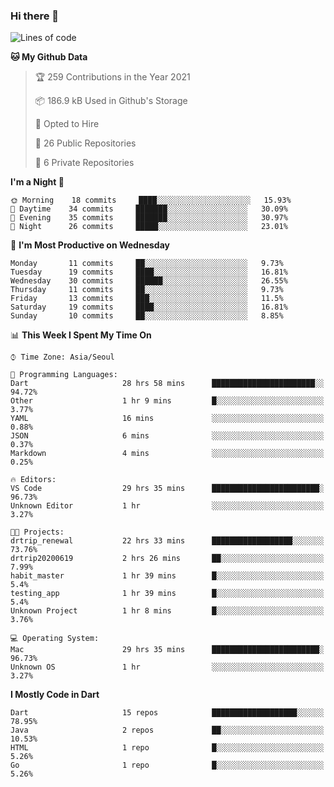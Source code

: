 ### Hi there 👋

<!--
**ska2519/ska2519** is a ✨ _special_ ✨ repository because its `README.md` (this file) appears on your GitHub profile.

Here are some ideas to get you started:

- 🔭 I’m currently working on ...
- 🌱 I’m currently learning ...
- 👯 I’m looking to collaborate on ...
- 🤔 I’m looking for help with ...
- 💬 Ask me about ...
- 📫 How to reach me: ...
- 😄 Pronouns: ...
- ⚡ Fun fact: ...
-->

<!--START_SECTION:waka-->
![Lines of code](https://img.shields.io/badge/From%20Hello%20World%20I%27ve%20Written-426783%20lines%20of%20code-blue)

**🐱 My Github Data** 

> 🏆 259 Contributions in the Year 2021
 > 
> 📦 186.9 kB Used in Github's Storage 
 > 
> 💼 Opted to Hire
 > 
> 📜 26 Public Repositories 
 > 
> 🔑 6 Private Repositories  
 > 
**I'm a Night 🦉** 

```text
🌞 Morning    18 commits     ████░░░░░░░░░░░░░░░░░░░░░   15.93% 
🌆 Daytime    34 commits     ███████░░░░░░░░░░░░░░░░░░   30.09% 
🌃 Evening    35 commits     ███████░░░░░░░░░░░░░░░░░░   30.97% 
🌙 Night      26 commits     █████░░░░░░░░░░░░░░░░░░░░   23.01%

```
📅 **I'm Most Productive on Wednesday** 

```text
Monday       11 commits     ██░░░░░░░░░░░░░░░░░░░░░░░   9.73% 
Tuesday      19 commits     ████░░░░░░░░░░░░░░░░░░░░░   16.81% 
Wednesday    30 commits     ██████░░░░░░░░░░░░░░░░░░░   26.55% 
Thursday     11 commits     ██░░░░░░░░░░░░░░░░░░░░░░░   9.73% 
Friday       13 commits     ███░░░░░░░░░░░░░░░░░░░░░░   11.5% 
Saturday     19 commits     ████░░░░░░░░░░░░░░░░░░░░░   16.81% 
Sunday       10 commits     ██░░░░░░░░░░░░░░░░░░░░░░░   8.85%

```


📊 **This Week I Spent My Time On** 

```text
⌚︎ Time Zone: Asia/Seoul

💬 Programming Languages: 
Dart                     28 hrs 58 mins      ███████████████████████░░   94.72% 
Other                    1 hr 9 mins         █░░░░░░░░░░░░░░░░░░░░░░░░   3.77% 
YAML                     16 mins             ░░░░░░░░░░░░░░░░░░░░░░░░░   0.88% 
JSON                     6 mins              ░░░░░░░░░░░░░░░░░░░░░░░░░   0.37% 
Markdown                 4 mins              ░░░░░░░░░░░░░░░░░░░░░░░░░   0.25%

🔥 Editors: 
VS Code                  29 hrs 35 mins      ████████████████████████░   96.73% 
Unknown Editor           1 hr                ░░░░░░░░░░░░░░░░░░░░░░░░░   3.27%

🐱‍💻 Projects: 
drtrip_renewal           22 hrs 33 mins      ██████████████████░░░░░░░   73.76% 
drtrip20200619           2 hrs 26 mins       ██░░░░░░░░░░░░░░░░░░░░░░░   7.99% 
habit_master             1 hr 39 mins        █░░░░░░░░░░░░░░░░░░░░░░░░   5.4% 
testing_app              1 hr 39 mins        █░░░░░░░░░░░░░░░░░░░░░░░░   5.4% 
Unknown Project          1 hr 8 mins         █░░░░░░░░░░░░░░░░░░░░░░░░   3.76%

💻 Operating System: 
Mac                      29 hrs 35 mins      ████████████████████████░   96.73% 
Unknown OS               1 hr                ░░░░░░░░░░░░░░░░░░░░░░░░░   3.27%

```

**I Mostly Code in Dart** 

```text
Dart                     15 repos            ███████████████████░░░░░░   78.95% 
Java                     2 repos             ██░░░░░░░░░░░░░░░░░░░░░░░   10.53% 
HTML                     1 repo              █░░░░░░░░░░░░░░░░░░░░░░░░   5.26% 
Go                       1 repo              █░░░░░░░░░░░░░░░░░░░░░░░░   5.26%

```



<!--END_SECTION:waka-->


